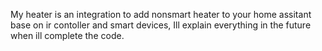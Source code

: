 My heater is an integration to add nonsmart heater to your home assitant base on ir contoller and smart devices,
Ill explain everything in the future when ill complete the code.

